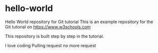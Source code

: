 # hello-world
Hello World repository for Git tutorial
This is an example repository for the Git tutorial on https://www.w3schools.com

This repository is built step by step in the tutorial.


I love coding
Pulling request
no more request
